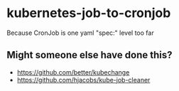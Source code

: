 # kubernetes-job-to-cronjob
Because CronJob is one yaml "spec:" level too far

## Might someone else have done this?

 * https://github.com/better/kubechange
 * https://github.com/hjacobs/kube-job-cleaner
